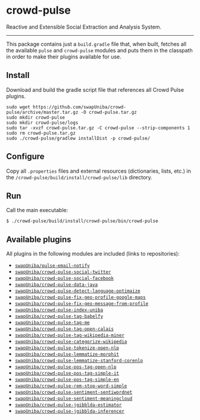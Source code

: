 crowd-pulse
===========

Reactive and Extensible Social Extraction and Analysis System.

-----------

This package contains just a `build.gradle` file that, when built, fetches all the available
`pulse` and `crowd-pulse` modules and puts them in the classpath in order to make their plugins
available for use.

## Install

Download and build the gradle script file that references all Crowd Pulse plugins.

```shell
sudo wget https://github.com/swapUniba/crowd-pulse/archive/master.tar.gz -O crowd-pulse.tar.gz
sudo mkdir crowd-pulse
sudo mkdir crowd-pulse/logs
sudo tar -xvzf crowd-pulse.tar.gz -C crowd-pulse --strip-components 1
sudo rm crowd-pulse.tar.gz
sudo ./crowd-pulse/gradlew installDist -p crowd-pulse/
```

## Configure

Copy all `.properties` files and external resources (dictionaries, lists, etc.) in the
`/crowd-pulse/build/install/crowd-pulse/lib` directory.

## Run

Call the main executable:

```shell
$ ./crowd-pulse/build/install/crowd-pulse/bin/crowd-pulse
```

## Available plugins

All plugins in the following modules are included (links to repositories):

* [`swapUniba/pulse-email-notify`](https://github.com/swapUniba/pulse-email-notify)
* [`swapUniba/crowd-pulse-social-twitter`](https://github.com/swapUniba/crowd-pulse-social-twitter)
* [`swapUniba/crowd-pulse-social-facebook`](https://github.com/swapUniba/crowd-pulse-social-facebook)
* [`swapUniba/crowd-pulse-data-java`](https://github.com/swapUniba/crowd-pulse-data-java)
* [`swapUniba/crowd-pulse-detect-language-optimaize`](https://github.com/swapUniba/crowd-pulse-detect-language-optimaize)
* [`swapUniba/crowd-pulse-fix-geo-profile-google-maps`](https://github.com/swapUniba/crowd-pulse-fix-geo-profile-google-maps)
* [`swapUniba/crowd-pulse-fix-geo-message-from-profile`](https://github.com/swapUniba/crowd-pulse-fix-geo-message-from-profile)
* [`swapUniba/crowd-pulse-index-uniba`](https://github.com/swapUniba/crowd-pulse-index-uniba)
* [`swapUniba/crowd-pulse-tag-babelfy`](https://github.com/swapUniba/crowd-pulse-tag-babelfy)
* [`swapUniba/crowd-pulse-tag-me`](https://github.com/swapUniba/crowd-pulse-tag-me)
* [`swapUniba/crowd-pulse-tag-open-calais`](https://github.com/swapUniba/crowd-pulse-tag-open-calais)
* [`swapUniba/crowd-pulse-tag-wikipedia-miner`](https://github.com/swapUniba/crowd-pulse-tag-wikipedia-miner)
* [`swapUniba/crowd-pulse-categorize-wikipedia`](https://github.com/swapUniba/crowd-pulse-categorize-wikipedia)
* [`swapUniba/crowd-pulse-tokenize-open-nlp`](https://github.com/swapUniba/crowd-pulse-tokenize-open-nlp)
* [`swapUniba/crowd-pulse-lemmatize-morphit`](https://github.com/swapUniba/crowd-pulse-lemmatize-morphit)
* [`swapUniba/crowd-pulse-lemmatize-stanford-corenlp`](https://github.com/swapUniba/crowd-pulse-lemmatize-stanford-corenlp)
* [`swapUniba/crowd-pulse-pos-tag-open-nlp`](https://github.com/swapUniba/crowd-pulse-pos-tag-open-nlp)
* [`swapUniba/crowd-pulse-pos-tag-simple-it`](https://github.com/swapUniba/crowd-pulse-pos-tag-simple-it)
* [`swapUniba/crowd-pulse-pos-tag-simple-en`](https://github.com/swapUniba/crowd-pulse-pos-tag-simple-en)
* [`swapUniba/crowd-pulse-rem-stop-word-simple`](https://github.com/swapUniba/crowd-pulse-rem-stop-word-simple)
* [`swapUniba/crowd-pulse-sentiment-sentiwordnet`](https://github.com/swapUniba/crowd-pulse-sentiment-sentiwordnet)
* [`swapUniba/crowd-pulse-sentiment-meaningcloud`](https://github.com/swapUniba/crowd-pulse-sentiment-meaningcloud)
* [`swapUniba/crowd-pulse-jgibblda-estimator`](https://github.com/swapUniba/crowd-pulse-jgibblda-estimator)
* [`swapUniba/crowd-pulse-jgibblda-inferencer`](https://github.com/swapUniba/crowd-pulse-jgibblda-inferencer)
